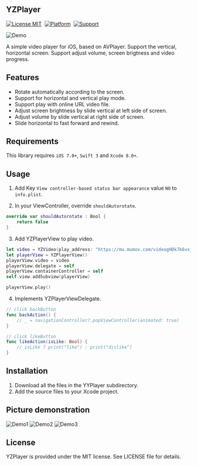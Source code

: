 ## YZPlayer

[![License MIT](https://img.shields.io/badge/license-MIT-green.svg?style=flat)](https://raw.githubusercontent.com/coolryze/YZPlayer/master/LICENSE)&nbsp;
[![Platform](https://img.shields.io/badge/platform-iOS-lightgrey.svg)](https://www.apple.com/nl/ios/)&nbsp;
[![Support](https://img.shields.io/badge/support-iOS%207%2B%20-blue.svg?style=flat)](https://www.apple.com/nl/ios/)&nbsp;

![Demo](https://github.com/coolryze/YZPlayer/blob/master/YZPlayerDemo/Demo.gif?raw=true)

A simple video player for iOS, based on AVPlayer. Support the vertical, horizontal screen. Support adjust volume, screen brigtness and video progress. 


## Features

- Rotate automatically according to the screen.
- Support for horizontal and vertical play mode.
- Support play with online URL video file.
- Adjust screen brightness by slide vertical at left side of screen.
- Adjust volume by slide vertical at right side of screen.
- Slide horizontal to fast forward and rewind.


## Requirements

This library requires `iOS 7.0+`, `Swift 3` and `Xcode 8.0+`.


## Usage

1. Add Key `View controller-based status bar appearance` value `NO` to `info.plist`.

2. In your ViewController, override `shouldAutorotate`.

```swift
override var shouldAutorotate : Bool {
    return false
}
```

3. Add YZPlayerView to play video.

```swift
let video = YZVideo(play_address: "https://mu.mumov.com/videogHDk7k6vxjiahC0yPRAXBN3omu", title: "旅游丨柏林的符号学")
let playerView = YZPlayerView()
playerView.video = video
playerView.delegate = self
playerView.containerController = self
self.view.addSubview(playerView)

playerView.play()
```

4. Implements YZPlayerViewDelegate.

```swift
// click backButton
func backAction() {
    // _ = navigationController?.popViewController(animated: true)
}

// click likeButton
func likeAction(isLike: Bool) {
    // isLike ? print("like") : print("dislike")
}
```


## Installation

1. Download all the files in the YYPlayer subdirectory.
2. Add the source files to your Xcode project.


## Picture demonstration

![Demo1](https://github.com/coolryze/YZPlayer/blob/master/YZPlayerDemo/Demo1.PNG?raw=true)
![Demo2](https://github.com/coolryze/YZPlayer/blob/master/YZPlayerDemo/Demo2.PNG?raw=true)
![Demo3](https://github.com/coolryze/YZPlayer/blob/master/YZPlayerDemo/Demo3.PNG?raw=true)


## License

YZPlayer is provided under the MIT license. See LICENSE file for details.